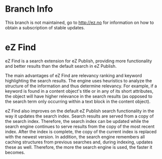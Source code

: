 Branch Info
===========
This branch is not maintained, go to http://ez.no for information on how to obtain
a subscription of stable updates.


eZ Find
=======

eZ Find is a search extension for eZ Publish, providing more functionality and
better results than the default search in eZ Publish.

The main advantages of eZ Find are relevancy ranking and keyword highlighting
the search results. The engine uses heuristics to analyze the structure of
the information and thus determine relevancy. For example, if a keyword is
found in a content object's title or in any of its short attributes,
the object will have higher relevance in the search results (as opposed to
the search term only occurring within a text block in the content object).

eZ Find also improves on the default eZ Publish search functionality in
the way it updates the search index. Search results are served from a copy
of the search index. Therefore, the search index can be updated while the
search engine continues to serve results from the copy of the most recent
index. After the index is complete, the copy of the current index is replaced
with the newest version. In addition, the search engine remembers all caching
structures from previous searches and, during indexing, updates these as well.
Therefore, the more the search engine is used, the faster it becomes.
